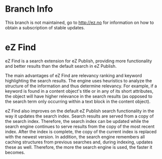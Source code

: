 Branch Info
===========
This branch is not maintained, go to http://ez.no for information on how to obtain
a subscription of stable updates.


eZ Find
=======

eZ Find is a search extension for eZ Publish, providing more functionality and
better results than the default search in eZ Publish.

The main advantages of eZ Find are relevancy ranking and keyword highlighting
the search results. The engine uses heuristics to analyze the structure of
the information and thus determine relevancy. For example, if a keyword is
found in a content object's title or in any of its short attributes,
the object will have higher relevance in the search results (as opposed to
the search term only occurring within a text block in the content object).

eZ Find also improves on the default eZ Publish search functionality in
the way it updates the search index. Search results are served from a copy
of the search index. Therefore, the search index can be updated while the
search engine continues to serve results from the copy of the most recent
index. After the index is complete, the copy of the current index is replaced
with the newest version. In addition, the search engine remembers all caching
structures from previous searches and, during indexing, updates these as well.
Therefore, the more the search engine is used, the faster it becomes.
